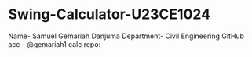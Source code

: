 # Swing-Calculator-U23CE1024
Name- Samuel Gemariah Danjuma 
Department- Civil Engineering 
GitHub acc - @gemariah1
calc repo:
